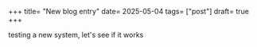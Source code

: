 +++
title= "New blog entry"
date= 2025-05-04
tags= ["post"]
draft= true
+++

testing a new system, let's see if it works

